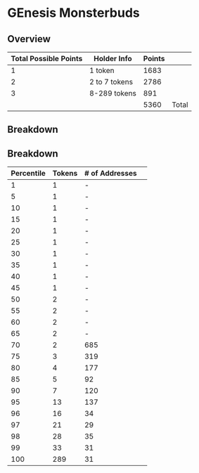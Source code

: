 # GEnesis Monsterbuds
## Overview 
| Total Possible Points | Holder Info  | Points |       |
|-----------------------|--------------|--------|-------|
| 1                     |  1 token       | 1683  |       |
| 2                     |  2 to 7 tokens | 2786  |       |
| 3                     |  8-289 tokens  | 891   |       |
|                       |                | 5360  | Total |
## Breakdown
## Breakdown 
| Percentile            | Tokens       | # of Addresses |       |
|-----------------------|--------------|--------|-------|
| 1                     | 1   | -      |       |
| 5                     | 1   | -      |       |
| 10                    | 1   | -      |       |
| 15                    | 1   | -      |       |
| 20                    | 1   | -      |       |
| 25                    | 1   | -      |       |
| 30                    | 1   | -      |       |
| 35                    | 1   | -      |       |
| 40                    | 1   | -      |       |
| 45                    | 1   | -      |       |
| 50                    | 2   | -      |       |
| 55                    | 2   | -      |       |
| 60                    | 2   | -      |       |
| 65                    | 2   | -      |       |
| 70                    | 2   | 685    |       |
| 75                    | 3   | 319    |       |
| 80                    | 4   | 177    |       |
| 85                    | 5   | 92     |       |
| 90                    | 7   | 120    |       |
| 95                    | 13  | 137    |       |
| 96                    | 16  | 34     |       |
| 97                    | 21  | 29     |       |
| 98                    | 28  | 35     |       |
| 99                    | 33  | 31     |       |
| 100                   | 289 | 31     |       